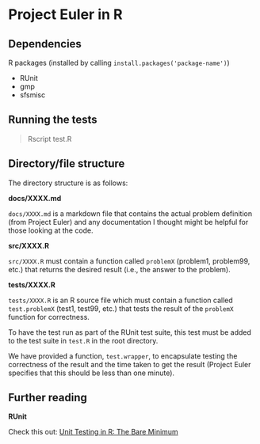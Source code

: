 Project Euler in R
==================

Dependencies
------------

R packages (installed by calling <code>install.packages('package-name')</code>)
* RUnit
* gmp
* sfsmisc

Running the tests
-----------------
> Rscript test.R

Directory/file structure
------------------------
The directory structure is as follows: 

**docs/XXXX.md**

<code>docs/XXXX.md</code> is a markdown file that contains the actual problem
definition (from Project Euler) and any documentation I thought might be helpful
for those looking at the code.

**src/XXXX.R**

<code>src/XXXX.R</code> must contain a function called <code>problemX</code>
(problem1, problem99, etc.) that returns the desired result (i.e., the answer to
the problem).

**tests/XXXX.R**

<code>tests/XXXX.R</code> is an R source file which must contain a function
called <code>test.problemX</code> (test1, test99, etc.) that tests the result of
the <code>problemX</code> function for correctness.

To have the test run as part of the RUnit test suite, this test must be added to
the test suite in <code>test.R</code> in the root directory.

We have provided a function, <code>test.wrapper</code>, to encapsulate testing
the correctness of the result and the time taken to get the result (Project
Euler specifies that this should be less than one minute).

Further reading
---------------

**RUnit**

Check this out: [Unit Testing in R: The Bare Minimum](http://www.johnmyleswhite.com/notebook/2010/08/17/unit-testing-in-r-the-bare-minimum/)

